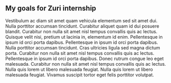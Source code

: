 ## My goals for Zuri internship

Vestibulum ac diam sit amet quam vehicula elementum sed sit amet dui. Nulla porttitor accumsan tincidunt. Curabitur aliquet quam id dui posuere blandit. Curabitur non nulla sit amet nisl tempus convallis quis ac lectus. Quisque velit nisi, pretium ut lacinia in, elementum id enim. Pellentesque in ipsum id orci porta dapibus. Pellentesque in ipsum id orci porta dapibus. Nulla porttitor accumsan tincidunt. Cras ultricies ligula sed magna dictum porta. Curabitur non nulla sit amet nisl tempus convallis quis ac lectus. Pellentesque in ipsum id orci porta dapibus. Donec rutrum congue leo eget malesuada. Curabitur non nulla sit amet nisl tempus convallis quis ac lectus. Nulla quis lorem ut libero malesuada feugiat. Nulla quis lorem ut libero malesuada feugiat. Vivamus suscipit tortor eget felis porttitor volutpat.